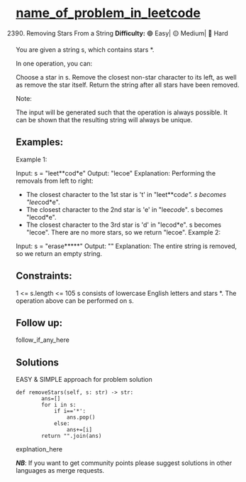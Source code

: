 # [name_of_problem_in_leetcode](link_to_problem_in_leetcode)
2390. Removing Stars From a String
**Difficulty:** :green_circle: Easy| :yellow_circle: Medium| :red_circle: Hard

You are given a string s, which contains stars *.

In one operation, you can:

Choose a star in s.
Remove the closest non-star character to its left, as well as remove the star itself.
Return the string after all stars have been removed.

Note:

The input will be generated such that the operation is always possible.
It can be shown that the resulting string will always be unique.

## Examples:

Example 1:

Input: s = "leet**cod*e"
Output: "lecoe"
Explanation: Performing the removals from left to right:
- The closest character to the 1st star is 't' in "leet**cod*e". s becomes "lee*cod*e".
- The closest character to the 2nd star is 'e' in "lee*cod*e". s becomes "lecod*e".
- The closest character to the 3rd star is 'd' in "lecod*e". s becomes "lecoe".
There are no more stars, so we return "lecoe".
Example 2:

Input: s = "erase*****"
Output: ""
Explanation: The entire string is removed, so we return an empty string.

## Constraints:

1 <= s.length <= 105
s consists of lowercase English letters and stars *.
The operation above can be performed on s.

## Follow up:

follow_if_any_here


## Solutions

EASY & SIMPLE approach for problem solution

```
def removeStars(self, s: str) -> str:
        ans=[]
        for i in s:
            if i=='*':
                ans.pop()
            else:
                ans+=[i]
        return "".join(ans)

```

explnation_here

***NB***: If you want to get community points please suggest solutions in other languages as merge requests.
